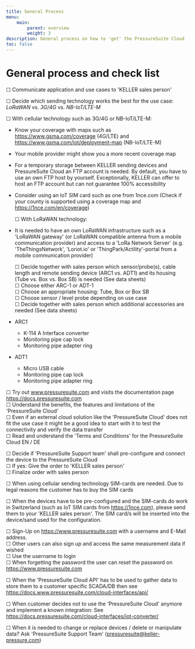 ```yaml
---
title: General Process
menu:
    main:
        parent: overview
        weight: 3
description: General process on how to 'get' the PressureSuite Cloud
toc: false
---
```


# General process and check list

  ☐ Communicate application and use cases to 'KELLER sales person'  

  ☐ Decide which sending technology works the best for the use case: *LoRaWAN* vs. *3G/4G* vs. *NB-IoT/LTE-M*  

  ☐ With cellular technology such as 3G/4G or NB-IoT/LTE-M:  

- Know your coverage with maps such as https://www.gsma.com/coverage (4G/LTE) and https://www.gsma.com/iot/deployment-map (NB-IoT/LTE-M)  
- Your mobile provider might show you a more recent coverage map  
- For a temporary storage between KELLER sending devices and PressureSuite Cloud an FTP account is needed. By default, you have to use an own FTP host by yourself. Exceptionally, KELLER can offer to host an FTP account but can not guarantee 100% accessibility  
- Consider using an IoT SIM card such as one from 1nce.com (Check if your county is supported using a coverage map and https://1nce.com/en/coverage)  

  ☐ With LoRaWAN technology:  
- It is needed to have an own LoRaWAN infrastructure such as a 'LoRaWAN gateway' (or LoRaWAN compatible antenna from a mobile communication provider) and access to a 'LoRa Network Server' (e.g. 'TheThingsNetwork', 'Loriot.io' or 'ThingPark/Actility'-portal from a mobile communication provider)  

  ☐ Decide together with sales person which sensor/probe(s), cable length and remote sending device (ARC1 vs. ADT1) and its housing (Tube vs. Box vs. Box SB) is needed (See data sheets)  
  ☐ Choose either ARC-1 or ADT-1  
  ☐ Choose an appropriate housing: Tube, Box or Box SB  
  ☐ Choose sensor / level probe depending on use case  
  ☐ Decide together with sales person which additional accessories are needed (See data sheets)  
- ARC1  
  - K-114 A Interface converter  
  - Monitoring pipe cap lock  
  - Monitoring pipe adapter ring  
- ADT1
  - Micro USB cable  
  - Monitoring pipe cap lock  
  - Monitoring pipe adapter ring  
  
☐ Try out www.pressuresuite.com and visits the documentation page https://docs.pressuresuite.com  
  ☐ Understand the benefits, the features and limitations of the 'PressureSuite Cloud'  
  ☐ Even if an external cloud solution like the 'PressureSuite Cloud' does not fit the use case it might be a good idea to start with it to test the connectivity and verify the data transfer  
☐ Read and understand the 'Terms and Conditions' for the PressureSuite Cloud EN / DE  

☐ Decide if 'PressureSuite Support team' shall pre-configure and connect the device to the PressureSuite Cloud  
☐ If yes: Give the order to 'KELLER sales person'  
☐ Finalize order with sales person  

☐ When using cellular sending technology SIM-cards are needed. Due to legal reasons the customer has to buy the SIM cards  

☐ When the devices have to be pre-configured and the SIM-cards do work in Switzerland (such as IoT SIM cards from https://1nce.com), please send them to your 'KELLER sales person'. The SIM card/s will be inserted into the device/sand used for the configuration.  

☐ Sign-Up on https://www.pressuresuite.com with a username and E-Mail address.  
☐ Other users can also sign up and access the same measurement data if wished  
☐ Use the username to login  
☐ When forgetting the password the user can reset the password on https://www.pressuresuite.com

☐ When the 'PressureSuite Cloud API' has to be used to gather data to store them to a customer specific SCADA/DB then see https://docs.www.pressuresuite.com/cloud-interfaces/api/  

☐ When customer decides not to use the 'PressureSuite Cloud' anymore and implement a known integration: See https://docs.pressuresuite.com/cloud-interfaces/iot-converter/  

☐ When it is needed to change or replace devices / delete or manipulate data? Ask 'PressureSuite Support Team' (pressuresuite@keller-pressure.com)  
